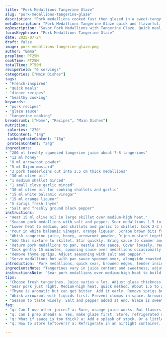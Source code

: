 ```yaml
---
title: "Pork Medallions Tangerine Glaze"
slug: "pork-medallions-tangerine-glaze"
description: "Pork medallions cooked fast then glazed in a sweet-tangy tangerine sauce thickened with arrowroot. Uses shallots and garlic softened in olive oil instead of butter. Adds a splash of orange liqueur and fresh thyme to deepen flavor. Slightly less tangerine juice and honey than usual. Vinegar swapped with white balsamic for gentle acidity. Quick sear, then slow simmer under 25 minutes total. Serve with roasted baby carrots and garlic mashed potatoes."
metaDescription: "Pork Medallions Tangerine Glaze quick and flavorful. Sweet tangy sauce. Perfect for dinner guests or weeknight meals. Fresh thyme and orange liqueur."
ogDescription: "Savor Pork Medallions with Tangerine Glaze. Quick meal, impressive flavor. Sweet-tangy sauce with olive oil, garlic, shallots. Perfect for any occasion."
focusKeyphrase: "Pork Medallions Tangerine Glaze"
date: 2025-07-24
draft: false
image: pork-medallions-tangerine-glaze.png
author: "Emma"
prepTime: PT25M
cookTime: PT25M
totalTime: PT50M
recipeYield: "6 servings"
categories: ["Main Dishes"]
tags:
- "French-inspired"
- "quick meals"
- "dinner recipes"
- "healthy cooking"
keywords:
- "pork recipes"
- "glaze sauce"
- "tangerine cooking"
breadcrumb: ["Home", "Recipes", "Main Dishes"]
nutrition: 
 calories: "270"
 fatContent: "14g"
 carbohydrateContent: "15g"
 proteinContent: "24g"
ingredients:
- "200 ml freshly squeezed tangerine juice about 7-8 tangerines"
- "12 ml honey"
- "8 ml arrowroot powder"
- "5 ml Dijon mustard"
- "2 pork tenderloins cut into 2.5 cm thick medallions"
- "30 ml olive oil"
- "1 medium shallot minced"
- "1 small clove garlic minced"
- "30 ml olive oil for cooking shallots and garlic"
- "15 ml white balsamic vinegar"
- "15 ml orange liqueur"
- "5 sprigs fresh thyme"
- "Salt and freshly ground black pepper"
instructions:
- "Heat 15 ml olive oil in large skillet over medium-high heat."
- "Season pork medallions with salt and pepper. Sear medallions 1.5 to 2 minutes per side until golden but not fully cooked. Remove from pan, set aside."
- "Lower heat to medium, add shallots and garlic to skillet. Cook 2-3 minutes stirring frequently until softened but not browned."
- "Pour in white balsamic vinegar, orange liqueur. Scrape brown bits from bottom. Let reduce 2 minutes."
- "Whisk tangerine juice, honey, arrowroot powder, Dijon mustard together in bowl until smooth."
- "Add this mixture to skillet. Stir quickly. Bring sauce to simmer and add fresh thyme sprigs."
- "Return pork medallions to pan, nestle into sauce. Cover loosely, reduce heat to low."
- "Cook gently 15 minutes, spooning sauce over medallions occasionally. Sauce will thicken, coat pork, become glossy."
- "Remove thyme sprigs. Adjust seasoning with salt and pepper."
- "Serve medallions hot with pan sauce spooned over, alongside roasted baby carrots and garlic mashed potatoes."
introduction: "Pork medallions, quick sear, browned edges, tender inside. Bright tangerine-based glaze. Not cloying but sticky-sweet with tang. Orange liqueur adds a boozy depth. Fresh thyme releases subtle woodsy aroma. No butter here. Olive oil keeps it light. Sharp acidity from white balsamic, replaces heavier red wine vinegar. Garlic and shallot soften into fragrant base, no bitterness. Arrowroot powder thickens sauce transparently, nice sheen. All comes together twenty five minutes of active effort, then slow simmer with pork to infuse flavors and finish cooking. Good for weeknights, dinner guests, or anytime you want simple with a little shine. Pair with root vegetables or creamy mash. Easy to prep ahead, sauce can be made and chilled then reheated and finished with medallions. Juicy, tender, flavorful — bright but balanced."
ingredientsNote: "Tangerines vary in juice content and sweetness; adjust amount accordingly so glaze neither too thin nor too sweet. Arrowroot powder preferred to corn starch - clearer sauce, more shine. Orange liqueur optional but adds dimension. Thyme sprigs can be swapped with rosemary or sage for different herbal notes. Keep shallot and garlic finely minced to avoid burning when sautéing. Use olive oil rather than butter for a lighter flavor and to avoid lactose. White balsamic vinegar milder than red wine vinegar, subtle fruitiness without overpowering acidity. Pork medallions sliced about one inch thick cook evenly without drying out. Season medallions generously but balanced so glaze shines through."
instructionsNote: "Sear pork medallions over medium-high heat to build rich caramelized crust; don’t crowd pan or they’ll steam. Remove promptly to avoid overcooking. Use same pan to sautée shallots and garlic for flavor layers. Adding liquids directly to pan deglazes, releasing browned fond, builds sauce base. Whisk arrowroot powder with liquids separately to prevent clumping before adding; arrowroot thickens quickly so simmer sauce only briefly after adding. Add fresh thyme early in simmer to infuse but remove before serving or leaves turn bitter. Lower heat for final simmer to gently cook pork through while glazing; avoid boiling or sauce will become gluey. Spoon sauce over pork periodically to coat fully. Adjust salt and pepper last since glaze components have natural sweetness and acidity that mask flavors otherwise. Serve immediately for best gloss and texture."
tips:
- "Choose fresh tangerines. Juice varies a lot. Adjust glaze thickness. Use enough honey for sweet but balanced flavor. Arrowroot is key. Clear sauce, better sheen."
- "Sear pork just right. Medium-high heat, quick method. About 1.5 to 2 minutes per side. Build a nice crust, avoid steaming. Don’t crowd the pan."
- "Thyme is aromatic but can get bitter. Add it early. Remove sprigs before serving. Or switch to rosemary or sage. Different flavors, same method."
- "Whisk arrowroot with liquids first. Prevent clumps in sauce. Arrowroot thickens fast, adjust cooking time. Simmer minimally after adding, less is more."
- "Season to taste wisely. Salt and pepper added at end. Glaze is sweet and tangy; flavors mix. Simple adjustments make a big difference."
faq:
- "q: Can I use other juices? a: Sure, orange juice works. But flavors differ. Cranberry or lemon for tang? Play around, mix them."
- "q: Can I prep ahead? a: Yes, make glaze first. Store, refrigerated up to two days. Reheat before adding medallions. Simple prep for guests."
- "q: What if sauce is too thick? a: Add a splash of stock. Or a little water. Thin out gradually. Adjust flavors after. Easy to fix."
- "q: How to store leftovers? a: Refrigerate in an airtight container. Lasts about three days. Reheat gently on stove. Avoid high heat, keeps texture."

---
```

